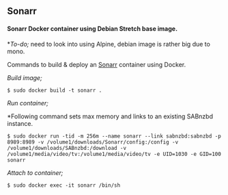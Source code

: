 ## Sonarr

#### Sonarr Docker container using Debian Stretch base image.
\**To-do;* need to look into using Alpine, debian image is rather big due to mono.

Commands to build & deploy an [Sonarr](https://sonarr.tv) container using Docker.

*Build image;*

    $ sudo docker build -t sonarr .

*Run container;*

\*Following command sets max memory and links to an existing SABnzbd instance.

    $ sudo docker run -tid -m 256m --name sonarr --link sabnzbd:sabnzbd -p 8989:8989 -v /volume1/downloads/Sonarr/config:/config -v /volume1/downloads/SABnzbd:/download -v /volume1/media/video/tv:/volume1/media/video/tv -e UID=1030 -e GID=100 sonarr

*Attach to container;*

    $ sudo docker exec -it sonarr /bin/sh